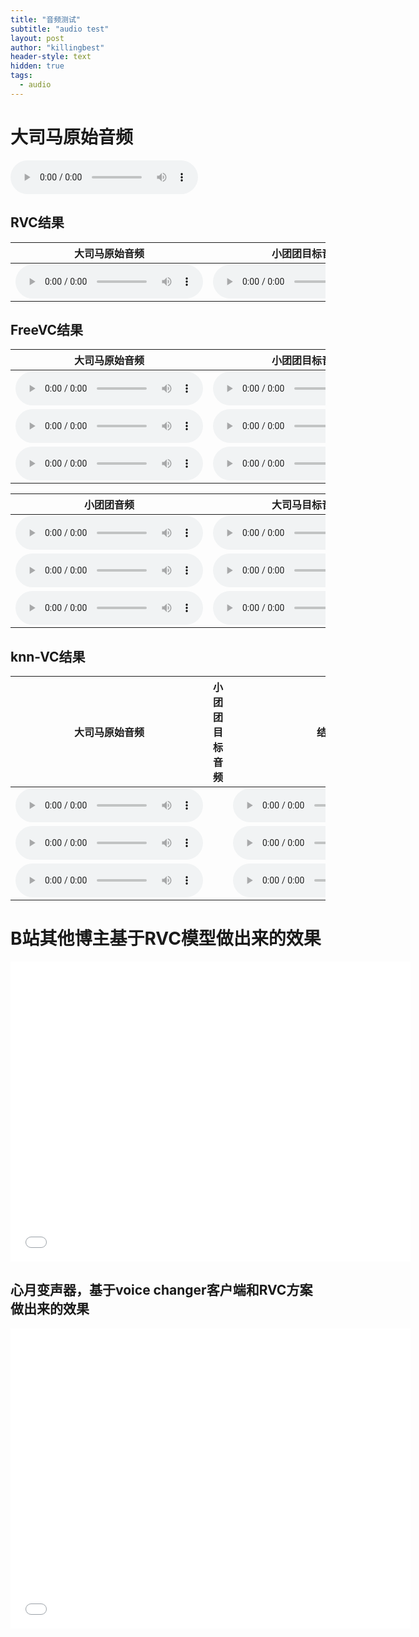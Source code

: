 ```yaml
---
title: "音频测试"
subtitle: "audio test"
layout: post
author: "killingbest"
header-style: text
hidden: true
tags:
  - audio
---
```

# 大司马原始音频
<audio name="2300" controls="" preload="" src="https://drive.google.com/uc?export=preview&amp;id=1y7cJhcL0eQ00-Cw2a8cwrrzGMSahNG-K"></audio>

## RVC结果

|                        大司马原始音频                        |                        小团团目标音频                        |                             结果                             |
| :----------------------------------------------------------: | :----------------------------------------------------------: | :----------------------------------------------------------: |
| <audio name="2300" controls="" preload="" src="https://drive.google.com/uc?export=preview&amp;id=1y7cJhcL0eQ00-Cw2a8cwrrzGMSahNG-K"></audio> | <audio name="2300" controls="" preload="" src="https://drive.google.com/uc?export=preview&amp;id=1y7cJhcL0eQ00-Cw2a8cwrrzGMSahNG-K"></audio> | <audio name="2300" controls="" preload="" src="https://drive.google.com/uc?export=preview&amp;id=1y7cJhcL0eQ00-Cw2a8cwrrzGMSahNG-K"></audio> |


## FreeVC结果

| 大司马原始音频 | 小团团目标音频 | 结果 |
| :------------: | :------------: | :--: |
|       <audio name="2300" controls="" preload="" src="https://drive.google.com/uc?export=preview&amp;id=1-xmT22OIOKAoyQOc3GV88QvdTfnlmeF5"></audio>         |        <audio name="2300" controls="" preload="" src="https://drive.google.com/uc?export=preview&amp;id=1-fIR7Rbh29SVxM7BzaD9gSYN2R-9gF7o"></audio>        |   <audio name="2300" controls="" preload="" src="https://drive.google.com/uc?export=preview&amp;id=1-K0aEZ6JuSWvi9nLBSTJof0WPZEHiQk9"></audio>   |
|       <audio name="2300" controls="" preload="" src="https://drive.google.com/uc?export=preview&amp;id=1-kjpxatWiJUYoaoytB4G-tSz9lnsGfEH"></audio>         |         <audio name="2300" controls="" preload="" src="https://drive.google.com/uc?export=preview&amp;id=1-du6MrZBnybMoqhcP_EHt9iGXBdGekUe"></audio>       |   <audio name="2300" controls="" preload="" src="https://drive.google.com/uc?export=preview&amp;id=1-FF0EyzRwi9YW9MO4S3-vTZDEmqDeKHZ"></audio>   |
|       <audio name="2300" controls="" preload="" src="https://drive.google.com/uc?export=preview&amp;id=1-sH5d7ZIYrztLeSMRswnmtgu4NH-2SFc"></audio>        |        <audio name="2300" controls="" preload="" src="https://drive.google.com/uc?export=preview&amp;id=1-jFkSKnp7WFukUOdRkT1O1YLo0bLuZJG"></audio>        |    <audio name="2300" controls="" preload="" src="https://drive.google.com/uc?export=preview&amp;id=1-Bk_hDxmd-oLJMbrsUJjsN3V5Pc9aa_W"></audio>  |

| 小团团音频 | 大司马目标音频 | 结果 |
| :------------: | :------------: | :--: |
|   <audio name="2300" controls="" preload="" src="https://drive.google.com/uc?export=preview&amp;id=1-fIR7Rbh29SVxM7BzaD9gSYN2R-9gF7o"></audio>    |<audio name="2300" controls="" preload="" src="https://drive.google.com/uc?export=preview&amp;id=1-xmT22OIOKAoyQOc3GV88QvdTfnlmeF5"></audio>         |      <audio name="2300" controls="" preload="" src="https://drive.google.com/uc?export=preview&amp;id=104ZCmD_wdvwiyBZ9yEPVh1N5dv8ZjjDM"></audio>          |
|   <audio name="2300" controls="" preload="" src="https://drive.google.com/uc?export=preview&amp;id=1-du6MrZBnybMoqhcP_EHt9iGXBdGekUe"></audio>    |<audio name="2300" controls="" preload="" src="https://drive.google.com/uc?export=preview&amp;id=1-kjpxatWiJUYoaoytB4G-tSz9lnsGfEH"></audio>         |      <audio name="2300" controls="" preload="" src="https://drive.google.com/uc?export=preview&amp;id=1-xxnI3d8Fp7HL7Mbh1NiovmNI547cWQq"></audio>          | 
|    <audio name="2300" controls="" preload="" src="https://drive.google.com/uc?export=preview&amp;id=1-jFkSKnp7WFukUOdRkT1O1YLo0bLuZJG"></audio>    |<audio name="2300" controls="" preload="" src="https://drive.google.com/uc?export=preview&amp;id=1-sH5d7ZIYrztLeSMRswnmtgu4NH-2SFc"></audio>        |      <audio name="2300" controls="" preload="" src="https://drive.google.com/uc?export=preview&amp;id=104lu5UbBlL8WJgIuz8vjhnQ8sW8Mki_x"></audio>          |


## knn-VC结果


| 大司马原始音频 | 小团团目标音频 | 结果 |
| :------------: | :------------: | :--: |
|       <audio name="2300" controls="" preload="" src="https://drive.google.com/uc?export=preview&amp;id=1-xmT22OIOKAoyQOc3GV88QvdTfnlmeF5"></audio>         |                |   <audio name="2300" controls="" preload="" src="https://drive.google.com/uc?export=preview&amp;id=1169XBWa1O5AYw9L5TawSyLJ0fooUX3PE"></audio>   |
|       <audio name="2300" controls="" preload="" src="https://drive.google.com/uc?export=preview&amp;id=1-kjpxatWiJUYoaoytB4G-tSz9lnsGfEH"></audio>         |                |   <audio name="2300" controls="" preload="" src="https://drive.google.com/uc?export=preview&amp;id=151rAOy_rdRuIEXgzP76qTVVpEubg7s5j"></audio>   |
|       <audio name="2300" controls="" preload="" src="https://drive.google.com/uc?export=preview&amp;id=1-sH5d7ZIYrztLeSMRswnmtgu4NH-2SFc"></audio>        |                |    <audio name="2300" controls="" preload="" src="https://drive.google.com/uc?export=preview&amp;id=12PGE2tSDgnw1ft3HkCqlhaIcYHh_awmy"></audio>  |


# B站其他博主基于RVC模型做出来的效果
<iframe src="//player.bilibili.com/player.html?aid=876282114&bvid=BV1wN4y1U7K2&cid=1342958364&p=1" scrolling="no" border="0" frameborder="no" framespacing="0" allowfullscreen="true" width="640" height="480"> </iframe>


## 心月变声器，基于voice changer客户端和RVC方案做出来的效果
<iframe src="//player.bilibili.com/player.html?aid=748593423&bvid=BV1FC4y177rb&cid=1336009514&p=1" scrolling="no" border="0" frameborder="no" framespacing="0" allowfullscreen="true" width="640" height="480"> </iframe>

